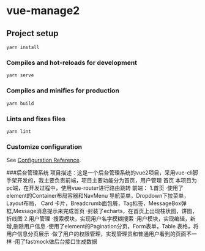 # vue-manage2

## Project setup
```
yarn install
```

### Compiles and hot-reloads for development
```
yarn serve
```

### Compiles and minifies for production
```
yarn build
```

### Lints and fixes files
```
yarn lint
```

### Customize configuration
See [Configuration Reference](https://cli.vuejs.org/config/).

###后台管理系统
项目描述：这是一个后台管理系统的vue2项目，采用vue-cli脚手架开发的，我主要负责前端，项目主要功能分为首页，用户管理
首页
本项目为pc端，在开发过程中，使用vue-router进行路由跳转
前端：
1.首页
·使用了element的Container布局容器和NavMenu 导航菜单，Dropdown下拉菜单，Layout布局，
Card 卡片，Breadcrumb面包屑，Tag标签，MessageBox弹框,Message消息提示来完成首页
·封装了echarts，在首页上出现柱状图，饼图，折线图
2.用户管理
·搜索模块，实现用户名字模糊搜索
·用户模块，实现编辑，新增,删除用户信息
·使用了element的Pagination分页，Form表单，Table 表格，将用户信息分页展示
·做了用户的权限管理，实现管理员和普通用户看到的页面不一样
·用了fastmock做后台接口生成数据

